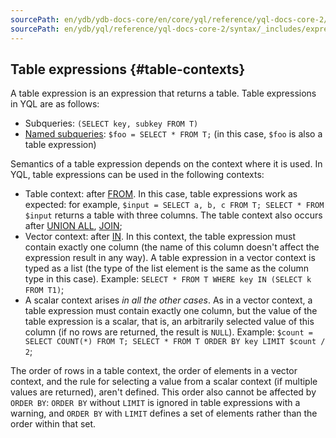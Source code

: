 ```yaml
---
sourcePath: en/ydb/ydb-docs-core/en/core/yql/reference/yql-docs-core-2/syntax/_includes/expressions/tables.md
sourcePath: en/ydb/yql/reference/yql-docs-core-2/syntax/_includes/expressions/tables.md
---
```


## Table expressions {#table-contexts}

A table expression is an expression that returns a table. Table expressions in YQL are as follows:
* Subqueries: `(SELECT key, subkey FROM T)`
* [Named subqueries](#named-nodes): `$foo = SELECT * FROM T;` (in this case, `$foo` is also a table expression)

Semantics of a table expression depends on the context where it is used. In YQL, table expressions can be used in the following contexts:
* Table context: after [FROM](../../select.md#from).
In this case, table expressions work as expected: for example, `$input = SELECT a, b, c FROM T; SELECT * FROM $input` returns a table with three columns.
The table context also occurs after [UNION ALL](../../select.md#unionall), [JOIN](../../join.md#join);
* Vector context: after [IN](#in). In this context, the table expression must contain exactly one column (the name of this column doesn't affect the expression result in any way).
A table expression in a vector context is typed as a list (the type of the list element is the same as the column type in this case). Example: `SELECT * FROM T WHERE key IN (SELECT k FROM T1)`;
* A scalar context arises _in all the other cases_. As in a vector context,
a table expression must contain exactly one column, but the value of the table expression is a scalar,
that is, an arbitrarily selected value of this column (if no rows are returned, the result is `NULL`). Example: `$count = SELECT COUNT(*) FROM T; SELECT * FROM T ORDER BY key LIMIT $count / 2`;

The order of rows in a table context, the order of elements in a vector context, and the rule for selecting a value from a scalar context (if multiple values are returned), aren't defined. This order also cannot be affected by `ORDER BY`: `ORDER BY` without `LIMIT` is ignored in table expressions with a warning, and `ORDER BY` with `LIMIT` defines a set of elements rather than the order within that set.

